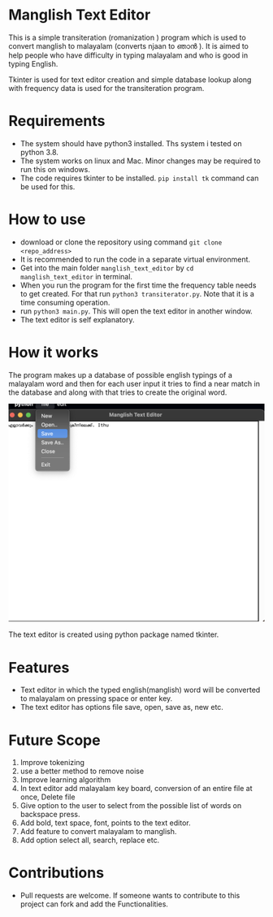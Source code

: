 # Manglish Text Editor

This is a simple transiteration (romanization ) program which is used to convert manglish to malayalam (converts njaan 
to ഞാൻ ). It is aimed to help people who have difficulty in typing malayalam and who is good in typing English.

Tkinter is used for text editor creation and simple database lookup along with frequency data is used for the 
transiteration program.

# Requirements
  * The system should have python3 installed. Ths system i tested on python 3.8.
  * The system works on linux and Mac. Minor changes may be required to run this on windows.
  * The code requires tkinter to be installed. `pip install tk` command can be used for this.

# How to use
  * download or clone the repository using command `git clone <repo_address>`
  * It is recommended to run the code in a separate virtual environment.
  * Get into the main folder `manglish_text_editor` by `cd manglish_text_editor` in terminal.
  * When you run the program for the first time the frequency table needs to get created. For that run `python3 transiterator.py`. Note that it is a time consuming operation. 
  * run `python3 main.py`. This will open the text editor in another window.
  * The text editor is self explanatory.
  
# How it works
The program makes up a database of possible english typings of a malayalam word
and then for each user input it tries to find a near match in the database and along with that 
tries to create the original word.

![Text editor image](https://github.com/MerinRose123/manglish_text_editor/blob/main/text_editor.png?raw=true)

The text editor is created using python package named tkinter.

# Features
 * Text editor in which the typed english(manglish) word will be converted to malayalam on pressing space or enter key.
 * The text editor has options file save, open, save as, new etc.

# Future Scope
  1. Improve tokenizing
  2. use a better method to remove noise
  3. Improve learning algorithm
  4. In text editor add malayalam key board, conversion of an entire file at once, Delete file
  5. Give option to the user to select from the possible list of words on backspace press.
  6. Add bold, text space, font, points to the text editor.
  7. Add feature to convert malayalam to manglish.
  8. Add option select all, search, replace etc.

# Contributions
 * Pull requests are welcome. If someone wants to contribute to this project can fork and add the Functionalities.

  
  
